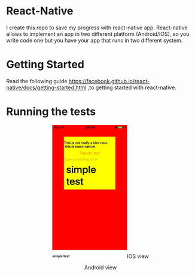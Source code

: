 # React-Native

I create this repo to save my progress with react-native app.
React-native allows to implement an app in two different platform (Android/IOS), so you write code one but you have your app that runs in two different
system.

# Getting Started

Read the following guide https://facebook.github.io/react-native/docs/getting-started.html ,to getting started with react-native.


# Running the tests

<div align="center">
	<p align="center">
	  <img src="iosview.jpg" width="200"/>IOS view
	<p
	  <img src="androidview.jpg" width="200"/>Android view
	</p>
</div>
